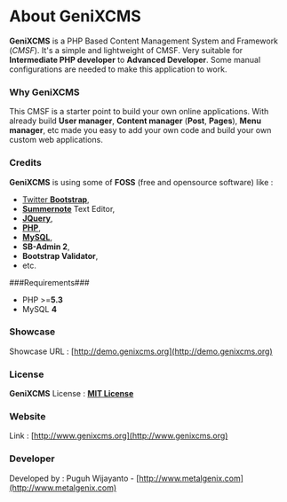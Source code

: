 # About GeniXCMS

**GeniXCMS** is a PHP Based Content Management System and Framework (*CMSF*). It's a simple and lightweight of CMSF. Very suitable for **Intermediate PHP developer** to **Advanced Developer**. Some manual configurations are needed to make this application to work. 

### Why GeniXCMS ###

This CMSF is a starter point to build your own online applications. With already build **User manager**, **Content manager** (**Post**, **Pages**), **Menu manager**, etc made you easy to add your own code and build your own custom web applications. 

### Credits ###

**GeniXCMS** is using some of **FOSS** (free and opensource software) like :

- [Twitter **Bootstrap**](http://getbootstrap.com), 
- [**Summernote**](http://summernote.org) Text Editor, 
- [**JQuery**](http://jquery.com), 
- [**PHP**](http://php.net), 
- [**MySQL**](http://mysql.com), 
- **SB-Admin 2**,
- **Bootstrap Validator**,
- etc. 

###Requirements###

* PHP >=**5.3**
* MySQL **4**


### Showcase ###

Showcase URL : [http://demo.genixcms.org](http://demo.genixcms.org)

### License ###

**GeniXCMS** License : [**MIT License**](license.md)

### Website ###

Link : [http://www.genixcms.org](http://www.genixcms.org)

### Developer ###

Developed by : Puguh Wijayanto - [http://www.metalgenix.com](http://www.metalgenix.com)


